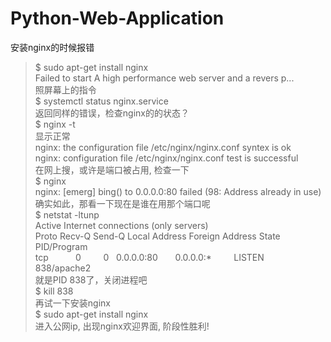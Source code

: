 # Python-Web-Application
安装nginx的时候报错  
> $ sudo apt-get install nginx  
> Failed to start A high performance web server and a revers p...  
照屏幕上的指令  
> $ systemctl status nginx.service  
返回同样的错误，检查nginx的的状态？  
> $ nginx -t  
显示正常  
> nginx: the configuration file /etc/nginx/nginx.conf syntex is ok  
> nginx: configuration file /etc/nginx/nginx.conf test is successful  
在网上搜，或许是端口被占用, 检查一下  
> $ nginx  
> nginx: [emerg] bing() to 0.0.0.0:80 failed (98: Address already in use)  
确实如此，那看一下现在是谁在用那个端口呢  
> $ netstat -ltunp  
> Active Internet connections (only servers)  
> Proto    Recv-Q    Send-Q    Local Address    Foreign Address    State    PID/Program  
> tcp           0         0    0.0.0.0:80       0.0.0.0:*          LISTEN   838/apache2  
就是PID 838了，关闭进程吧  
> $ kill 838  
再试一下安装nginx  
> $ sudo apt-get install nginx  
进入公网ip, 出现nginx欢迎界面, 阶段性胜利!
